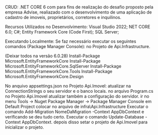 CRUD: .NET CORE 6 com para fins de realização do desafio proposto pela empresa Advise, realiazado com o desenvolvimento de uma aplicação de cadastro de imoveis, proprietários, corretores e inquilinos.

Recursos Utilizados no Desenvolvimento: Visual Studio 2022; NET CORE 6.0; C#; Entity Framework Core (Code First); SQL Server;

Executando Localmente: Se faz necessário executar os seguintes comandos (Package Manager Console): no Projeto de Api.Infrastructure.

(Deixar todos na versão 6.0.28)
Install-Package Microsoft.EntityFrameworkCore
Install-Package Microsoft.EntityFrameworkCore.SqlServer
Install-Package Microsoft.EntityFrameworkCore.Tools
Install-Package Microsoft.EntityFrameworkCore.Design 

No anquivo appsettings.json no Projeto Api.Imovel: atualizar na ConnectionStrings o seu servidor e o banco locais. 
no arquivo Program.cs no Projeto Api.Imovel atualizar também a configuração do servidor. 
ir no menu Tools -> Nuget Package Manager -> Package Manager Console em Default Project colocar no arquivo de infra\Api.Infrastructure 
Executar o comando Add-Migration NomeDaMigration -Context AppDbContext e verificando se deu tudo certo.
Executar o comando  Update-Database -Context AppDbContext.
depois disso setar o projeto de Api.Imovel para inicializar o projeto.
